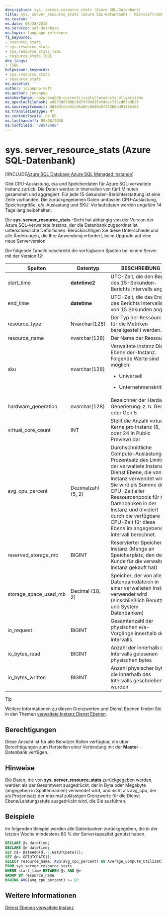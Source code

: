 ```yaml
---
description: sys. server_resource_stats (Azure SQL-Datenbank)
title: sys. server_resource_stats (Azure SQL-Datenbank) | Microsoft-Dokumentation
ms.custom: ''
ms.date: 06/28/2018
ms.service: sql-database
ms.topic: language-reference
f1_keywords:
- resource_stats
- sys.resource_stats
- sys.resource_stats_TSQL
- resource_stats_TSQL
dev_langs:
- TSQL
helpviewer_keywords:
- sys.resource_stats
- resource_stats
ms.assetid: ''
author: jovanpop-msft
ms.author: jovanpop
monikerRange: =azuresqldb-current||=sqlallproducts-allversions
ms.openlocfilehash: ed975dd768bc9d7979dd254fddec715ed07b3b2f
ms.sourcegitcommit: dd36d1cbe32cd5a65c6638e8f252b0bd8145e165
ms.translationtype: MT
ms.contentlocale: de-DE
ms.lasthandoff: 09/08/2020
ms.locfileid: "89542498"
---
```

# <a name="sysserver_resource_stats-azure-sql-database"></a>sys. server_resource_stats (Azure SQL-Datenbank)
[!INCLUDE[Azure SQL Database Azure SQL Managed Instance](../../includes/applies-to-version/asdb-asdbmi.md)]

Gibt CPU-Auslastung, e/a und Speicherdaten für Azure SQL-verwaltete Instanz zurück. Die Daten werden in Intervallen von fünf Minuten gesammelt und aggregiert. Für jede 15-Sekunden-Berichterstattung ist eine Zeile vorhanden. Die zurückgegebenen Daten umfassen CPU-Auslastung, Speichergröße, e/a-Auslastung und SKU. Verlaufsdaten werden ungefähr 14 Tage lang beibehalten.

Die **sys. server_resource_stats** -Sicht hat abhängig von der Version der Azure SQL-verwaltete Instanz, der die Datenbank zugeordnet ist, unterschiedliche Definitionen. Berücksichtigen Sie diese Unterschiede und alle Änderungen, die Ihre Anwendung erfordert, beim Upgrade auf eine neue Serverversion.
 
  
 Die folgende Tabelle beschreibt die verfügbaren Spalten bei einem Server mit der Version 12:  
  
|Spalten|Datentyp|BESCHREIBUNG|  
|----------------------------|---------------|-----------------|  
|start_time|**datetime2**|UTC-Zeit, die den Beginn des 15-Sekunden-Berichts Intervalls angibt|  
|end_time|**datetime**|UTC-Zeit, die das Ende des Berichts Intervalls von 15 Sekunden angibt|
|resource_type|Nvarchar(128)|Der Typ der Ressource, für die Metriken bereitgestellt werden.|
|resource_name|nvarchar(128)|Der Name der Ressource.|
|sku|nvarchar(128)|Verwaltete Instanz Dienst Ebene der-Instanz. Folgende Werte sind möglich: <br><ul><li>Universell</li></ul><ul><li>Unternehmenskritisch</li></ul>|
|hardware_generation|nvarchar(128)|Bezeichner der Hardware Generierung: z. b. Gen 4 oder Gen 5|
|virtual_core_count|INT|Stellt die Anzahl virtueller Kerne pro Instanz (8, 16 oder 24 in Public Preview) dar.|
|avg_cpu_percent|Dezimalzahl (5, 2)|Durchschnittliche Compute-Auslastung als Prozentsatz des Limits der verwaltete Instanz Dienst Ebene, die von der Instanz verwendet wird. Sie wird als Summe der CPU-Zeit aller Ressourcenpools für alle Datenbanken in der Instanz und dividiert durch die verfügbare CPU-Zeit für diese Ebene im angegebenen Intervall berechnet.|
|reserved_storage_mb|BIGINT|Reservierter Speicher pro Instanz (Menge an Speicherplatz, den der Kunde für die verwaltete Instanz gekauft hat)|
|storage_space_used_mb|Decimal (18, 2)|Speicher, der von allen Datenbankdateien in einer verwalteten Instanz verwendet wird (einschließlich Benutzer-und System Datenbanken)|
|io_request|BIGINT|Gesamtanzahl der physischen e/a-Vorgänge innerhalb des Intervalls|
|io_bytes_read|BIGINT|Anzahl der innerhalb des Intervalls gelesenen physischen bytes|
|io_bytes_written|BIGINT|Anzahl physischer bytes, die innerhalb des Intervalls geschrieben wurden|

 
> [!TIP]  
>  Weitere Informationen zu diesen Grenzwerten und Dienst Ebenen finden Sie in den Themen [verwaltete Instanz Dienst Ebenen](https://docs.microsoft.com/azure/sql-database/sql-database-managed-instance#managed-instance-service-tiers).  
    
## <a name="permissions"></a>Berechtigungen  
 Diese Ansicht ist für alle Benutzer Rollen verfügbar, die über Berechtigungen zum Herstellen einer Verbindung mit der **Master** -Datenbank verfügen.  
  
## <a name="remarks"></a>Hinweise  
 Die Daten, die von **sys. server_resource_stats** zurückgegeben werden, werden als der Gesamtwert ausgedrückt, der in Byte oder Megabyte (angegeben in Spaltennamen) verwendet wird, und nicht als avg_cpu, der als Prozentsatz der maximal zulässigen Grenzwerte für die Dienst Ebene/Leistungsstufe ausgedrückt wird, die Sie ausführen.  
 
## <a name="examples"></a>Beispiele  
 Im folgenden Beispiel werden alle Datenbanken zurückgegeben, die in der letzten Woche mindestens 80 % der Serverkapazität genutzt haben.  
  
```sql  
DECLARE @s datetime;  
DECLARE @e datetime;  
SET @s= DateAdd(d,-7,GetUTCDate());  
SET @e= GETUTCDATE();  
SELECT resource_name, AVG(avg_cpu_percent) AS Average_Compute_Utilization   
FROM sys.server_resource_stats   
WHERE start_time BETWEEN @s AND @e  
GROUP BY resource_name  
HAVING AVG(avg_cpu_percent) >= 80  
```  
    
## <a name="see-also"></a>Weitere Informationen  
 [Dienst Ebenen verwaltete Instanz](https://docs.microsoft.com/azure/sql-database/sql-database-managed-instance#managed-instance-service-tiers)
